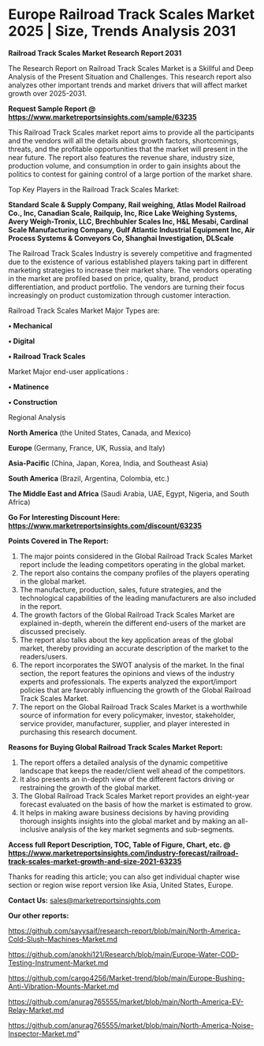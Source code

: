 # Europe Railroad Track Scales Market 2025 | Size, Trends Analysis 2031

<strong>Railroad Track Scales Market Research Report 2031</strong>

The Research Report on Railroad Track Scales Market is a Skillful and Deep Analysis of the Present Situation and Challenges. This research report also analyzes other important trends and market drivers that will affect market growth over 2025-2031.

<strong>Request Sample Report @ <a href=https://www.marketreportsinsights.com/sample/63235>https://www.marketreportsinsights.com/sample/63235</a></strong>

This Railroad Track Scales market report aims to provide all the participants and the vendors will all the details about growth factors, shortcomings, threats, and the profitable opportunities that the market will present in the near future. The report also features the revenue share, industry size, production volume, and consumption in order to gain insights about the politics to contest for gaining control of a large portion of the market share.

Top Key Players in the Railroad Track Scales Market:

<strong>Standard Scale & Supply Company, Rail weighing, Atlas Model Railroad Co., Inc, Canadian Scale, Railquip, Inc, Rice Lake Weighing Systems, Avery Weigh-Tronix, LLC, Brechbuhler Scales Inc, H&L Mesabi, Cardinal Scale Manufacturing Company, Gulf Atlantic Industrial Equipment Inc, Air Process Systems & Conveyors Co, Shanghai Investigation, DLScale</strong>

The Railroad Track Scales Industry is severely competitive and fragmented due to the existence of various established players taking part in different marketing strategies to increase their market share. The vendors operating in the market are profiled based on price, quality, brand, product differentiation, and product portfolio. The vendors are turning their focus increasingly on product customization through customer interaction.

Railroad Track Scales Market Major Types are:

<strong>• Mechanical

• Digital

• Railroad Track Scales</strong>

Market Major end-user applications :

<strong>• Matinence

• Construction</strong>

Regional Analysis

</u><strong><b>North America</b></strong> (the United States, Canada, and Mexico)

<strong><b>Europe </b></strong>(Germany, France, UK, Russia, and Italy)

<strong><b>Asia-Pacific</b></strong> (China, Japan, Korea, India, and Southeast Asia)

<strong><b>South America</b></strong> (Brazil, Argentina, Colombia, etc.)

<strong><b>The Middle East and Africa</b></strong> (Saudi Arabia, UAE, Egypt, Nigeria, and South Africa)

<strong>Go For Interesting Discount Here: <a href=https://www.marketreportsinsights.com/discount/63235>https://www.marketreportsinsights.com/discount/63235</a></strong>

<strong>Points Covered in The Report:</strong>
<ol>
  <li>The major points considered in the Global Railroad Track Scales Market report include the leading competitors operating in the global market.</li>
  <li>The report also contains the company profiles of the players operating in the global market.</li>
  <li>The manufacture, production, sales, future strategies, and the technological capabilities of the leading manufacturers are also included in the report.</li>
  <li>The growth factors of the Global Railroad Track Scales Market are explained in-depth, wherein the different end-users of the market are discussed precisely.</li>
  <li>The report also talks about the key application areas of the global market, thereby providing an accurate description of the market to the readers/users.</li>
  <li>The report incorporates the SWOT analysis of the market. In the final section, the report features the opinions and views of the industry experts and professionals. The experts analyzed the export/import policies that are favorably influencing the growth of the Global Railroad Track Scales Market.</li>
  <li>The report on the Global Railroad Track Scales Market is a worthwhile source of information for every policymaker, investor, stakeholder, service provider, manufacturer, supplier, and player interested in purchasing this research document.</li>
</ol>
<strong>Reasons for Buying Global Railroad Track Scales Market Report:</strong>

<ol>
  <li>The report offers a detailed analysis of the dynamic competitive landscape that keeps the reader/client well ahead of the competitors.</li>
  <li>It also presents an in-depth view of the different factors driving or restraining the growth of the global market.</li>
  <li>The Global Railroad Track Scales Market report provides an eight-year forecast evaluated on the basis of how the market is estimated to grow.</li>
  <li>It helps in making aware business decisions by having providing thorough insights insights into the global market and by making an all-inclusive analysis of the key market segments and sub-segments.</li>
</ol>
<strong>Access full Report Description, TOC, Table of Figure, Chart, etc. @ <a href=https://www.marketreportsinsights.com/industry-forecast/railroad-track-scales-market-growth-and-size-2021-63235>https://www.marketreportsinsights.com/industry-forecast/railroad-track-scales-market-growth-and-size-2021-63235</a></strong>


Thanks for reading this article; you can also get individual chapter wise section or region wise report version like Asia, United States, Europe.

<strong>Contact Us:</strong>
sales@marketreportsinsights.com

<strong>Our other reports:</strong>

<a href=https://github.com/sayysaif/research-report/blob/main/North-America-Cold-Slush-Machines-Market.md>https://github.com/sayysaif/research-report/blob/main/North-America-Cold-Slush-Machines-Market.md</a>

<a href=https://github.com/anokhi121/Research/blob/main/Europe-Water-COD-Testing-Instrument-Market.md>https://github.com/anokhi121/Research/blob/main/Europe-Water-COD-Testing-Instrument-Market.md</a>

<a href=https://github.com/cargo4256/Market-trend/blob/main/Europe-Bushing-Anti-Vibration-Mounts-Market.md>https://github.com/cargo4256/Market-trend/blob/main/Europe-Bushing-Anti-Vibration-Mounts-Market.md</a>

<a href=https://github.com/anurag765555/market/blob/main/North-America-EV-Relay-Market.md>https://github.com/anurag765555/market/blob/main/North-America-EV-Relay-Market.md</a>

<a href=https://github.com/anurag765555/market/blob/main/North-America-Noise-Inspector-Market.md>https://github.com/anurag765555/market/blob/main/North-America-Noise-Inspector-Market.md</a>"

